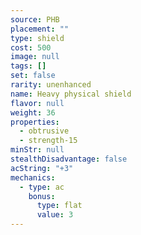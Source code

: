 ```yaml
---
source: PHB
placement: ""
type: shield
cost: 500
image: null
tags: []
set: false
rarity: unenhanced
name: Heavy physical shield
flavor: null
weight: 36
properties:
  - obtrusive
  - strength-15
minStr: null
stealthDisadvantage: false
acString: "+3"
mechanics:
  - type: ac
    bonus:
      type: flat
      value: 3
---
```

